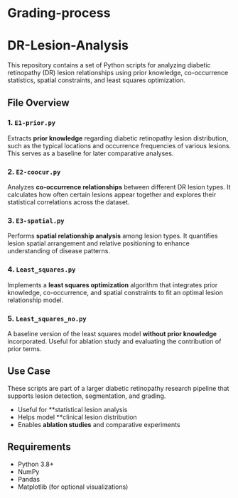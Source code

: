 # Grading-process

# DR-Lesion-Analysis

This repository contains a set of Python scripts for analyzing diabetic retinopathy (DR) lesion relationships using prior knowledge, co-occurrence statistics, spatial constraints, and least squares optimization.

## File Overview

### 1. `E1-prior.py`
Extracts **prior knowledge** regarding diabetic retinopathy lesion distribution, such as the typical locations and occurrence frequencies of various lesions. This serves as a baseline for later comparative analyses.

### 2. `E2-coocur.py`
Analyzes **co-occurrence relationships** between different DR lesion types. It calculates how often certain lesions appear together and explores their statistical correlations across the dataset.

### 3. `E3-spatial.py`
Performs **spatial relationship analysis** among lesion types. It quantifies lesion spatial arrangement and relative positioning to enhance understanding of disease patterns.

### 4. `Least_squares.py`
Implements a **least squares optimization** algorithm that integrates prior knowledge, co-occurrence, and spatial constraints to fit an optimal lesion relationship model.

### 5. `Least_squares_no.py`
A baseline version of the least squares model **without prior knowledge** incorporated. Useful for ablation study and evaluating the contribution of prior terms.

## Use Case

These scripts are part of a larger diabetic retinopathy research pipeline that supports lesion detection, segmentation, and grading.

- Useful for **statistical lesion analysis
- Helps model **clinical lesion distribution
- Enables **ablation studies** and comparative experiments

## Requirements

- Python 3.8+
- NumPy
- Pandas
- Matplotlib (for optional visualizations)

